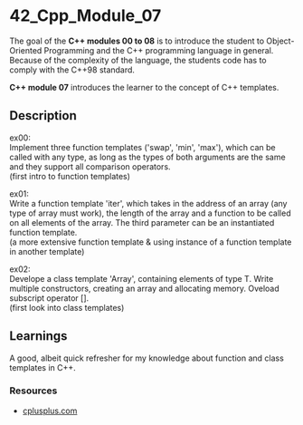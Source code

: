 # 42_Cpp_Module_07

The goal of the **C++ modules 00 to 08** is to introduce the student to Object-Oriented Programming and the C++ programming language in general.
Because of the complexity of the language, the students code has to comply with the C++98 standard.

**C++ module 07** introduces the learner to the concept of C++ templates.

## Description

ex00:  
Implement three function templates ('swap', 'min', 'max'), which can be called with any type, as long as the types of both arguments are the same and they support all comparison operators.  
(first intro to function templates)

ex01:  
Write a function template 'iter', which takes in the address of an array (any type of array must work), the length of the array and a function to be called on all elements of the array. The third parameter can be an instantiated function template.  
(a more extensive function template & using instance of a function template in another template)

ex02:  
Develope a class template 'Array', containing elements of type T. Write multiple constructors, creating an array and allocating memory. Oveload subscript operator [].  
(first look into class templates)

## Learnings

A good, albeit quick refresher for my knowledge about function and class templates in C++.

### Resources

* [cplusplus.com](http://www.cplusplus.com/)

